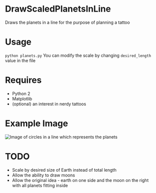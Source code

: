 # DrawScaledPlanetsInLine
Draws the planets in a line for the purpose of planning a tattoo

# Usage
`python planets.py`
You can modify the scale by changing `desired_length` value in the file

# Requires
* Python 2
* Matplotlib
* (optional) an interest in nerdy tattoos

# Example Image
![Image of circles in a line which represents the planets](https://raw.githubusercontent.com/OverlordAlex/projectname/DrawScaledPlanetsInLineblob/master/figure_1-1.png)

# TODO
* Scale by desired size of Earth instead of total length
* Allow the ability to draw moons
* Allow the original idea - earth on one side and the moon on the right with all planets fitting inside
